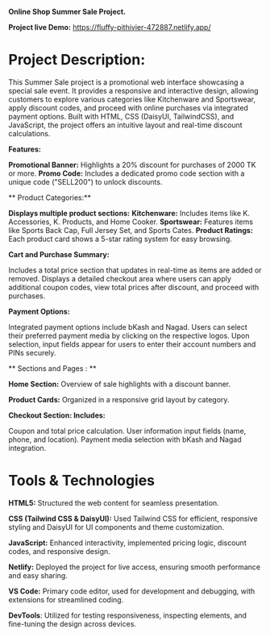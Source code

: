 **Online Shop Summer Sale Project.**

**Project live Demo:**  https://fluffy-pithivier-472887.netlify.app/

# Project Description:

This Summer Sale project is a promotional web interface showcasing a special sale event. It provides a responsive and interactive design, allowing customers to explore various categories like Kitchenware and Sportswear, apply discount codes, and proceed with online purchases via integrated payment options. Built with HTML, CSS (DaisyUI, TailwindCSS), and JavaScript, the project offers an intuitive layout and real-time discount calculations.

**Features:**

**Promotional Banner:** Highlights a 20% discount for purchases of 2000 TK or more.
**Promo Code:** Includes a dedicated promo code section with a unique code ("SELL200") to unlock discounts.

** Product Categories:**

**Displays multiple product sections:**
**Kitchenware:** Includes items like K. Accessories, K. Products, and Home Cooker.
**Sportswear:** Features items like Sports Back Cap, Full Jersey Set, and Sports Cates.
**Product Ratings:** Each product card shows a 5-star rating system for easy browsing.

**Cart and Purchase Summary:**

Includes a total price section that updates in real-time as items are added or removed.
Displays a detailed checkout area where users can apply additional coupon codes, view total prices after discount, and proceed with purchases.

**Payment Options:**

Integrated payment options include bKash and Nagad. Users can select their preferred payment media by clicking on the respective logos.
Upon selection, input fields appear for users to enter their account numbers and PINs securely.

** Sections and Pages : **

**Home Section:** Overview of sale highlights with a discount banner.

**Product Cards:** Organized in a responsive grid layout by category.

**Checkout Section: Includes:**

Coupon and total price calculation.
User information input fields (name, phone, and location).
Payment media selection with bKash and Nagad integration.

# Tools & Technologies

**HTML5:** Structured the web content for seamless presentation.

**CSS (Tailwind CSS & DaisyUI):** Used Tailwind CSS for efficient, responsive styling and DaisyUI for UI components and theme customization.

**JavaScript:** Enhanced interactivity, implemented pricing logic, discount codes, and responsive design.

**Netlify:** Deployed the project for live access, ensuring smooth performance and easy sharing.

**VS Code:** Primary code editor, used for development and debugging, with extensions for streamlined coding.

**DevTools**: Utilized for testing responsiveness, inspecting elements, and fine-tuning the design across devices.



